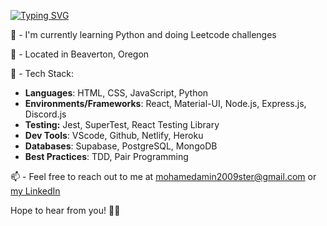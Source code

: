 
[![Typing SVG](https://readme-typing-svg.herokuapp.com?duration=3000&color=44AC19&lines=Hello+There!+I'm+Mohamed+%F0%9F%91%8B%F0%9F%8F%BE)](https://git.io/typing-svg)

<!--
### Hello there! I'm Mohamed 👋🏾
**taha-amin/taha-amin** is a ✨ _special_ ✨ repository because its `README.md` (this file) appears on your GitHub profile.

Here are some ideas to get you started:

- 🔭 I’m currently working on ...
- 🌱 I’m currently learning ...
- 👯 I’m looking to collaborate on ...
- 🤔 I’m looking for help with ...
- 💬 Ask me about ...
- 📫 How to reach me: ...
- 😄 Pronouns: ...
- ⚡ Fun fact: ...
-->
🌱 - I'm currently learning Python and doing Leetcode challenges

📍 - Located in Beaverton, Oregon

🔭 - Tech Stack:
* __Languages__: HTML, CSS, JavaScript, Python
* __Environments/Frameworks__: React, Material-UI, Node.js, Express.js, Discord.js
* __Testing:__ Jest, SuperTest, React Testing Library
* __Dev Tools__: VScode, Github, Netlify, Heroku
* __Databases__: Supabase, PostgreSQL, MongoDB
* __Best Practices__: TDD, Pair Programming



📫 - Feel free to reach out to me at mohamedamin2009ster@gmail.com or [my LinkedIn](https://www.linkedin.com/in/mohaamin// "my-LinkedIn")

Hope to hear from you! ✌🏾
